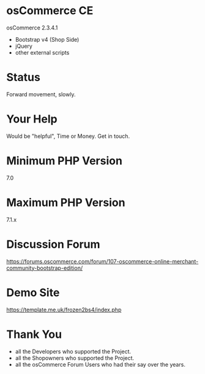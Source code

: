 osCommerce CE
=============
osCommerce 2.3.4.1
+ Bootstrap v4 (Shop Side)  
+ jQuery
+ other external scripts

Status
======
Forward movement, slowly.

Your Help
=========
Would be "helpful", Time or Money.
Get in touch.

Minimum PHP Version
===================
7.0

Maximum PHP Version
===================
7.1.x

Discussion Forum
================
https://forums.oscommerce.com/forum/107-oscommerce-online-merchant-community-bootstrap-edition/

Demo Site
=========
https://template.me.uk/frozen2bs4/index.php

Thank You
=========
- all the Developers who supported the Project.
- all the Shopowners who supported the Project.
- all the osCommerce Forum Users who had their say over the years.
